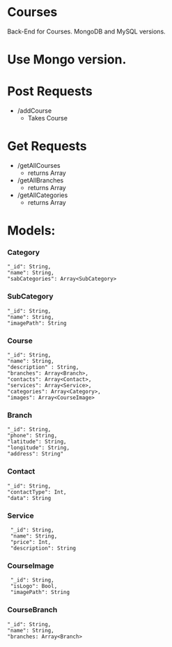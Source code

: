 # Courses
Back-End for Courses. MongoDB and MySQL versions.

# Use Mongo version.

# Post Requests

* /addCourse 
    - Takes Course

# Get Requests

* /getAllCourses 
   - returns Array<Course>
* /getAllBranches
   - returns Array<CourseBranch>
* /getAllCategories
   - returns Array<Category>


# Models:

### Category

    "_id": String,
    "name": String,
    "sabCategories": Array<SubCategory>

### SubCategory

    "_id": String,
    "name": String,
    "imagePath": String

### Course

    "_id": String,
    "name": String,
    "description" : String,
    "branches": Array<Branch>,
    "contacts": Array<Contact>,
    "services": Array<Service>,
    "categories": Array<Category>,
    "images": Array<CourseImage>

### Branch

    "_id": String,
    "phone": String,
    "latitude": String,
    "longitude": String,
    "address": String"

### Contact

    "_id": String,
    "contactType": Int,
    "data": String

### Service

     "_id": String,
     "name": String,
     "price": Int,
     "description": String
     
### CourseImage 

     "_id": String,
     "isLogo": Bool,
     "imagePath": String
     
### CourseBranch

    "_id": String,
    "name": String,
    "branches: Array<Branch>
    
   

